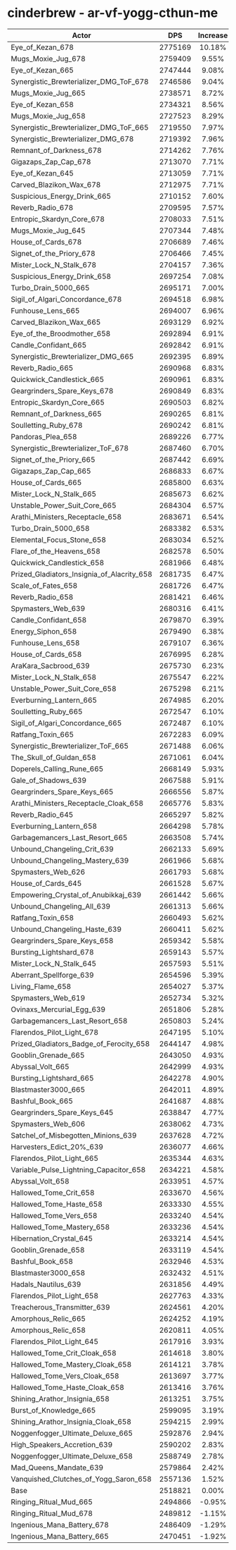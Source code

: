 # cinderbrew - ar-vf-yogg-cthun-me
| Actor | DPS | Increase |
|---|:---:|:---:|
|Eye_of_Kezan_678|2775169|10.18%|
|Mugs_Moxie_Jug_678|2759409|9.55%|
|Eye_of_Kezan_665|2747444|9.08%|
|Synergistic_Brewterializer_DMG_ToF_678|2746586|9.04%|
|Mugs_Moxie_Jug_665|2738571|8.72%|
|Eye_of_Kezan_658|2734321|8.56%|
|Mugs_Moxie_Jug_658|2727523|8.29%|
|Synergistic_Brewterializer_DMG_ToF_665|2719550|7.97%|
|Synergistic_Brewterializer_DMG_678|2719392|7.96%|
|Remnant_of_Darkness_678|2714262|7.76%|
|Gigazaps_Zap_Cap_678|2713070|7.71%|
|Eye_of_Kezan_645|2713059|7.71%|
|Carved_Blazikon_Wax_678|2712975|7.71%|
|Suspicious_Energy_Drink_665|2710152|7.60%|
|Reverb_Radio_678|2709595|7.57%|
|Entropic_Skardyn_Core_678|2708033|7.51%|
|Mugs_Moxie_Jug_645|2707344|7.48%|
|House_of_Cards_678|2706689|7.46%|
|Signet_of_the_Priory_678|2706466|7.45%|
|Mister_Lock_N_Stalk_678|2704157|7.36%|
|Suspicious_Energy_Drink_658|2697254|7.08%|
|Turbo_Drain_5000_665|2695171|7.00%|
|Sigil_of_Algari_Concordance_678|2694518|6.98%|
|Funhouse_Lens_665|2694007|6.96%|
|Carved_Blazikon_Wax_665|2693129|6.92%|
|Eye_of_the_Broodmother_658|2692894|6.91%|
|Candle_Confidant_665|2692842|6.91%|
|Synergistic_Brewterializer_DMG_665|2692395|6.89%|
|Reverb_Radio_665|2690968|6.83%|
|Quickwick_Candlestick_665|2690961|6.83%|
|Geargrinders_Spare_Keys_678|2690849|6.83%|
|Entropic_Skardyn_Core_665|2690503|6.82%|
|Remnant_of_Darkness_665|2690265|6.81%|
|Soulletting_Ruby_678|2690242|6.81%|
|Pandoras_Plea_658|2689226|6.77%|
|Synergistic_Brewterializer_ToF_678|2687460|6.70%|
|Signet_of_the_Priory_665|2687442|6.69%|
|Gigazaps_Zap_Cap_665|2686833|6.67%|
|House_of_Cards_665|2685800|6.63%|
|Mister_Lock_N_Stalk_665|2685673|6.62%|
|Unstable_Power_Suit_Core_665|2684304|6.57%|
|Arathi_Ministers_Receptacle_658|2683671|6.54%|
|Turbo_Drain_5000_658|2683382|6.53%|
|Elemental_Focus_Stone_658|2683034|6.52%|
|Flare_of_the_Heavens_658|2682578|6.50%|
|Quickwick_Candlestick_658|2681966|6.48%|
|Prized_Gladiators_Insignia_of_Alacrity_658|2681735|6.47%|
|Scale_of_Fates_658|2681726|6.47%|
|Reverb_Radio_658|2681421|6.46%|
|Spymasters_Web_639|2680316|6.41%|
|Candle_Confidant_658|2679870|6.39%|
|Energy_Siphon_658|2679490|6.38%|
|Funhouse_Lens_658|2679107|6.36%|
|House_of_Cards_658|2676995|6.28%|
|AraKara_Sacbrood_639|2675730|6.23%|
|Mister_Lock_N_Stalk_658|2675547|6.22%|
|Unstable_Power_Suit_Core_658|2675298|6.21%|
|Everburning_Lantern_665|2674985|6.20%|
|Soulletting_Ruby_665|2672547|6.10%|
|Sigil_of_Algari_Concordance_665|2672487|6.10%|
|Ratfang_Toxin_665|2672283|6.09%|
|Synergistic_Brewterializer_ToF_665|2671488|6.06%|
|The_Skull_of_Guldan_658|2671061|6.04%|
|Doperels_Calling_Rune_665|2668149|5.93%|
|Gale_of_Shadows_639|2667588|5.91%|
|Geargrinders_Spare_Keys_665|2666556|5.87%|
|Arathi_Ministers_Receptacle_Cloak_658|2665776|5.83%|
|Reverb_Radio_645|2665297|5.82%|
|Everburning_Lantern_658|2664298|5.78%|
|Garbagemancers_Last_Resort_665|2663508|5.74%|
|Unbound_Changeling_Crit_639|2662133|5.69%|
|Unbound_Changeling_Mastery_639|2661966|5.68%|
|Spymasters_Web_626|2661793|5.68%|
|House_of_Cards_645|2661528|5.67%|
|Empowering_Crystal_of_Anubikkaj_639|2661442|5.66%|
|Unbound_Changeling_All_639|2661313|5.66%|
|Ratfang_Toxin_658|2660493|5.62%|
|Unbound_Changeling_Haste_639|2660411|5.62%|
|Geargrinders_Spare_Keys_658|2659342|5.58%|
|Bursting_Lightshard_678|2659143|5.57%|
|Mister_Lock_N_Stalk_645|2657593|5.51%|
|Aberrant_Spellforge_639|2654596|5.39%|
|Living_Flame_658|2654027|5.37%|
|Spymasters_Web_619|2652734|5.32%|
|Ovinaxs_Mercurial_Egg_639|2651806|5.28%|
|Garbagemancers_Last_Resort_658|2650803|5.24%|
|Flarendos_Pilot_Light_678|2647195|5.10%|
|Prized_Gladiators_Badge_of_Ferocity_658|2644147|4.98%|
|Gooblin_Grenade_665|2643050|4.93%|
|Abyssal_Volt_665|2642999|4.93%|
|Bursting_Lightshard_665|2642278|4.90%|
|Blastmaster3000_665|2642011|4.89%|
|Bashful_Book_665|2641687|4.88%|
|Geargrinders_Spare_Keys_645|2638847|4.77%|
|Spymasters_Web_606|2638062|4.73%|
|Satchel_of_Misbegotten_Minions_639|2637628|4.72%|
|Harvesters_Edict_20%_639|2636077|4.66%|
|Flarendos_Pilot_Light_665|2635344|4.63%|
|Variable_Pulse_Lightning_Capacitor_658|2634221|4.58%|
|Abyssal_Volt_658|2633951|4.57%|
|Hallowed_Tome_Crit_658|2633670|4.56%|
|Hallowed_Tome_Haste_658|2633330|4.55%|
|Hallowed_Tome_Vers_658|2633240|4.54%|
|Hallowed_Tome_Mastery_658|2633236|4.54%|
|Hibernation_Crystal_645|2633214|4.54%|
|Gooblin_Grenade_658|2633119|4.54%|
|Bashful_Book_658|2632946|4.53%|
|Blastmaster3000_658|2632432|4.51%|
|Hadals_Nautilus_639|2631856|4.49%|
|Flarendos_Pilot_Light_658|2627763|4.33%|
|Treacherous_Transmitter_639|2624561|4.20%|
|Amorphous_Relic_665|2624252|4.19%|
|Amorphous_Relic_658|2620811|4.05%|
|Flarendos_Pilot_Light_645|2617916|3.93%|
|Hallowed_Tome_Crit_Cloak_658|2614618|3.80%|
|Hallowed_Tome_Mastery_Cloak_658|2614121|3.78%|
|Hallowed_Tome_Vers_Cloak_658|2613697|3.77%|
|Hallowed_Tome_Haste_Cloak_658|2613416|3.76%|
|Shining_Arathor_Insignia_658|2613251|3.75%|
|Burst_of_Knowledge_665|2599095|3.19%|
|Shining_Arathor_Insignia_Cloak_658|2594215|2.99%|
|Noggenfogger_Ultimate_Deluxe_665|2592876|2.94%|
|High_Speakers_Accretion_639|2590202|2.83%|
|Noggenfogger_Ultimate_Deluxe_658|2588749|2.78%|
|Mad_Queens_Mandate_639|2579864|2.42%|
|Vanquished_Clutches_of_Yogg_Saron_658|2557136|1.52%|
|Base|2518821|0.00%|
|Ringing_Ritual_Mud_665|2494866|-0.95%|
|Ringing_Ritual_Mud_678|2489812|-1.15%|
|Ingenious_Mana_Battery_678|2486409|-1.29%|
|Ingenious_Mana_Battery_665|2470451|-1.92%|
